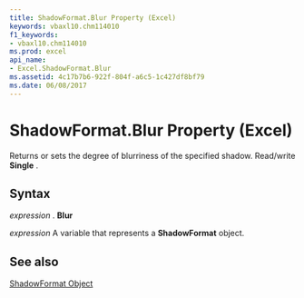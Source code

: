 ```yaml
---
title: ShadowFormat.Blur Property (Excel)
keywords: vbaxl10.chm114010
f1_keywords:
- vbaxl10.chm114010
ms.prod: excel
api_name:
- Excel.ShadowFormat.Blur
ms.assetid: 4c17b7b6-922f-804f-a6c5-1c427df8bf79
ms.date: 06/08/2017
---
```



# ShadowFormat.Blur Property (Excel)

Returns or sets the degree of blurriness of the specified shadow. Read/write  **Single** .


## Syntax

 _expression_ . **Blur**

 _expression_ A variable that represents a **ShadowFormat** object.


## See also


[ShadowFormat Object](Excel.ShadowFormat.md)

